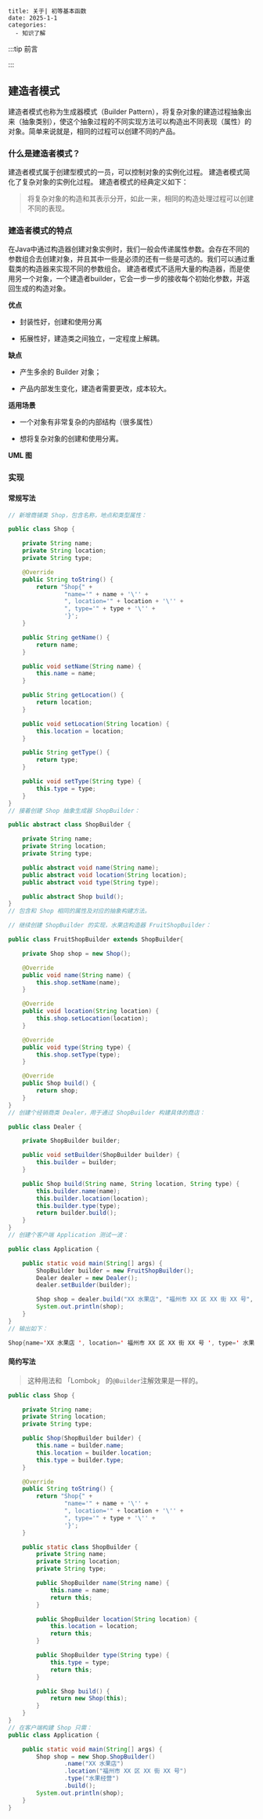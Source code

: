 ```
title: 关于| 初等基本函数
date: 2025-1-1
categories: 
  - 知识了解
```

:::tip 前言



:::

## 建造者模式

建造者模式也称为生成器模式（Builder Pattern），将复杂对象的建造过程抽象出来（抽象类别），使这个抽象过程的不同实现方法可以构造出不同表现（属性）的对象。简单来说就是，相同的过程可以创建不同的产品。

### 什么是建造者模式？

建造者模式属于创建型模式的一员，可以控制对象的实例化过程。
建造者模式简化了复杂对象的实例化过程。
建造者模式的经典定义如下：

>将复杂对象的构造和其表示分开，如此一来，相同的构造处理过程可以创建不同的表现。

### 建造者模式的特点

在Java中通过构造器创建对象实例时，我们一般会传递属性参数。会存在不同的参数组合去创建对象，并且其中一些是必须的还有一些是可选的。我们可以通过重载类的构造器来实现不同的参数组合。
建造者模式不适用大量的构造器，而是使用另一个对象，一个建造者builder，它会一步一步的接收每个初始化参数，并返回生成的构造对象。







**优点**

- 封装性好，创建和使用分离

- 拓展性好，建造类之间独立，一定程度上解耦。

**缺点**

- 产生多余的 Builder 对象；

- 产品内部发生变化，建造者需要更改，成本较大。

**适用场景**

- 一个对象有非常复杂的内部结构（很多属性）

- 想将复杂对象的创建和使用分离。

**UML 图**

### 实现

#### 常规写法

```Java
// 新增商铺类 Shop，包含名称，地点和类型属性：

public class Shop {

    private String name;
    private String location;
    private String type;

    @Override
    public String toString() {
        return "Shop{" +
                "name='" + name + '\'' +
                ", location='" + location + '\'' +
                ", type='" + type + '\'' +
                '}';
    }

    public String getName() {
        return name;
    }

    public void setName(String name) {
        this.name = name;
    }

    public String getLocation() {
        return location;
    }

    public void setLocation(String location) {
        this.location = location;
    }

    public String getType() {
        return type;
    }

    public void setType(String type) {
        this.type = type;
    }
}
// 接着创建 Shop 抽象生成器 ShopBuilder：

public abstract class ShopBuilder {

    private String name;
    private String location;
    private String type;

    public abstract void name(String name);
    public abstract void location(String location);
    public abstract void type(String type);

    public abstract Shop build();
}
// 包含和 Shop 相同的属性及对应的抽象构建方法。

// 继续创建 ShopBuilder 的实现，水果店构造器 FruitShopBuilder：

public class FruitShopBuilder extends ShopBuilder{

    private Shop shop = new Shop();

    @Override
    public void name(String name) {
        this.shop.setName(name);
    }

    @Override
    public void location(String location) {
        this.shop.setLocation(location);
    }

    @Override
    public void type(String type) {
        this.shop.setType(type);
    }

    @Override
    public Shop build() {
        return shop;
    }
}
// 创建个经销商类 Dealer，用于通过 ShopBuilder 构建具体的商店：

public class Dealer {

    private ShopBuilder builder;

    public void setBuilder(ShopBuilder builder) {
        this.builder = builder;
    }

    public Shop build(String name, String location, String type) {
        this.builder.name(name);
        this.builder.location(location);
        this.builder.type(type);
        return builder.build();
    }
}
// 创建个客户端 Application 测试一波：

public class Application {

    public static void main(String[] args) {
        ShopBuilder builder = new FruitShopBuilder();
        Dealer dealer = new Dealer();
        dealer.setBuilder(builder);

        Shop shop = dealer.build("XX 水果店", "福州市 XX 区 XX 街 XX 号", "水果经营");
        System.out.println(shop);
    }
}
// 输出如下：

Shop{name='XX 水果店 ', location=' 福州市 XX 区 XX 街 XX 号 ', type=' 水果经营 '}
```



#### 简约写法

> 这种用法和 「Lombok」 的`@Builder`注解效果是一样的。

```Java
public class Shop {

    private String name;
    private String location;
    private String type;

    public Shop(ShopBuilder builder) {
        this.name = builder.name;
        this.location = builder.location;
        this.type = builder.type;
    }

    @Override
    public String toString() {
        return "Shop{" +
                "name='" + name + '\'' +
                ", location='" + location + '\'' +
                ", type='" + type + '\'' +
                '}';
    }

    public static class ShopBuilder {
        private String name;
        private String location;
        private String type;

        public ShopBuilder name(String name) {
            this.name = name;
            return this;
        }

        public ShopBuilder location(String location) {
            this.location = location;
            return this;
        }

        public ShopBuilder type(String type) {
            this.type = type;
            return this;
        }

        public Shop build() {
            return new Shop(this);
        }
    }
}
// 在客户端构建 Shop 只需：
public class Application {

    public static void main(String[] args) {
        Shop shop = new Shop.ShopBuilder()
                .name("XX 水果店")
                .location("福州市 XX 区 XX 街 XX 号")
                .type("水果经营")
                .build();
        System.out.println(shop);
    }
}
```



